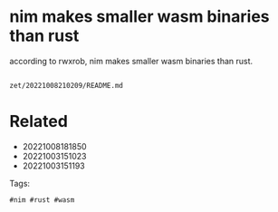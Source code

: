 # nim makes smaller wasm binaries than rust

according to rwxrob, nim makes smaller wasm binaries than rust.

```
```

` zet/20221008210209/README.md `

# Related

- 20221008181850
- 20221003151023
- 20221003151193

Tags:

    #nim #rust #wasm
